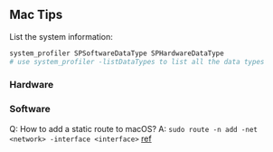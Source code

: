 ## Mac Tips

List the system information:

```bash
system_profiler SPSoftwareDataType SPHardwareDataType
# use system_profiler -listDataTypes to list all the data types
```

### Hardware

### Software

Q: How to add a static route to macOS?
A: `sudo route -n add -net <network> -interface <interface>` [ref](https://superuser.com/questions/756134/how-to-direct-ip-route-through-specific-interface-in-os-x?utm_source=pocket_mylist)

